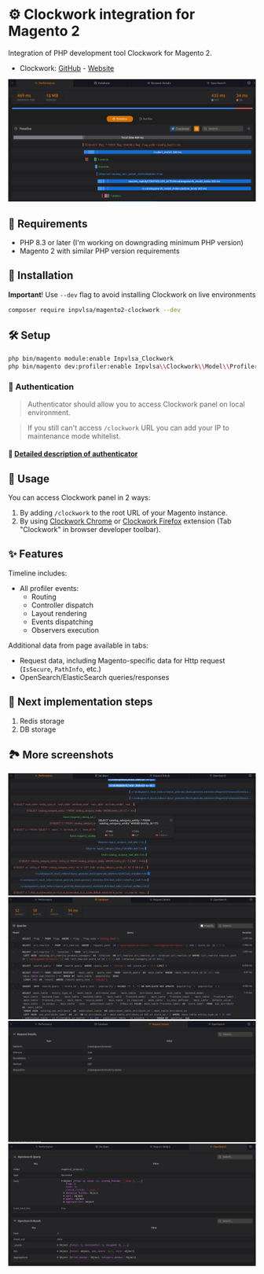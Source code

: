 # ⚙️ Clockwork integration for Magento 2

Integration of PHP development tool Clockwork for Magento 2.

- Clockwork: [GitHub](https://github.com/itsgoingd/clockwork) - [Website](https://underground.works/clockwork/) 

![Web](https://github.com/INPVLSA/magento-clockwork/blob/assets/repo_asset/Web.png?raw=true)

## 📝 Requirements

- PHP 8.3 or later (I'm working on downgrading minimum PHP version)
- Magento 2 with similar PHP version requirements

## 🔧 Installation

**Important**! Use `--dev` flag to avoid installing Clockwork on live environments

```bash
composer require inpvlsa/magento2-clockwork --dev
```

## 🛠️ Setup

```bash
php bin/magento module:enable Inpvlsa_Clockwork
php bin/magento dev:profiler:enable Inpvlsa\\Clockwork\\Model\\Profiler\\ClockworkProfilerDriver
```

### 🔑 Authentication

> Authenticator should allow you to access Clockwork panel on local environment.

> If you still can't access `/clockwork` URL you can add your IP to maintenance mode whitelist.

#### 🔐 [Detailed description of authenticator](_doc/Authentication.md)

## 🧐 Usage

You can access Clockwork panel in 2 ways:
1. By adding `/clockwork` to the root URL of your Magento instance.
2. By using [Clockwork Chrome](https://chromewebstore.google.com/detail/clockwork/dmggabnehkmmfmdffgajcflpdjlnoemp) or [Clockwork Firefox](https://addons.mozilla.org/en-US/firefox/addon/clockwork-dev-tools/) extension (Tab "Clockwork" in browser developer toolbar).

## ✨ Features

Timeline includes:
- All profiler events:
  - Routing
  - Controller dispatch
  - Layout rendering
  - Events dispatching
  - Observers execution

Additional data from page available in tabs:
- Request data, including Magento-specific data for Http request (`IsSecure`, `PathInfo`, etc.)
- OpenSearch/ElasticSearch queries/responses

## 🏁 Next implementation steps
1. Redis storage
2. DB storage

## 🏞️ More screenshots

![Web2](https://github.com/INPVLSA/magento-clockwork/blob/assets/repo_asset/Web2.png?raw=true)
![Db](https://github.com/INPVLSA/magento-clockwork/blob/assets/repo_asset/Db.png?raw=true)
![Request](https://github.com/INPVLSA/magento-clockwork/blob/assets/repo_asset/Request.png?raw=true)
![OpenSearch](https://github.com/INPVLSA/magento-clockwork/blob/assets/repo_asset/OpenSearch.png?raw=true)
